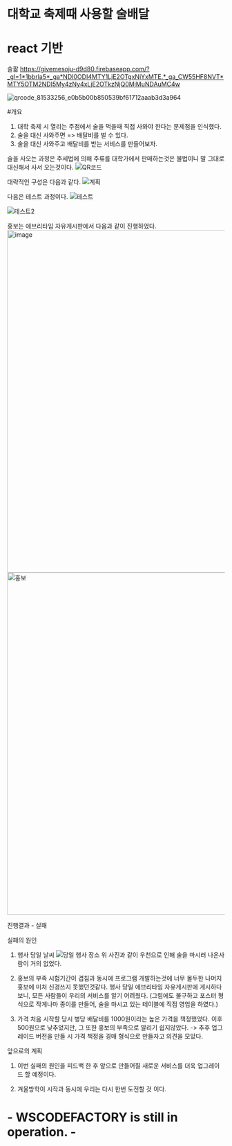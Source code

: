 # 대학교 축제때 사용할 술배달

# react 기반

술팖
https://givemesoju-d9d80.firebaseapp.com/?_gl=1*1bbrla5*_ga*NDI0ODI4MTY1LjE2OTgxNjYxMTE.*_ga_CW55HF8NVT*MTY5OTM2NDI5My4zNy4xLjE2OTkzNjQ0MjMuNDAuMC4w  

![qrcode_81533256_e0b5b00b850539bf61712aaab3d3a964](https://github.com/jkworldchampion/Delivery_drunk/assets/83493949/48113a3d-2136-4701-b024-7d7c758f7543)

#개요
1. 대학 축제 시 열리는 주점에서 술을 먹을때 직접 사와야 한다는 문제점을 인식했다.
2. 술을 대신 사와주면 => 배달비를 벌 수 있다.
3. 술을 대신 사와주고 배달비를 받는 서비스를 만들어보자.

술을 사오는 과정은 주세법에 의해 주류를 대학가에서 판매하는것은 불법이니 말 그대로 대신해서 사서 오는것이다.
![QR코드](https://github.com/wscodefactory/React_Delivery/assets/76549717/a27942a8-8276-40e8-be07-e6eb03173414) 


대략적인 구성은 다음과 같다.
![계획](https://github.com/wscodefactory/React_Delivery/assets/76549717/e94380e5-52e3-4b22-8b8a-5b4ed6e5468f)


다음은 테스트 과정이다.
![테스트](https://github.com/wscodefactory/React_Delivery/assets/76549717/58e99bbb-3898-4402-a773-aabca439debc)

![테스트2](https://github.com/wscodefactory/React_Delivery/assets/76549717/9b90d3e6-26f1-42f6-b7c9-c0267b750d79)



홍보는 에브리타임 자유게시판에서 다음과 같이 진행하였다.
<img width="791" alt="image" src="https://github.com/jkworldchampion/Delivery_drunk/assets/83493949/f29b55d8-61d3-4441-87ae-5f75214de520">
<img width="791" alt="홍보" src="https://github.com/wscodefactory/React_Delivery/assets/76549717/eb7c29d7-9007-4c40-af32-c0101ba57b04">

진행결과 - 실패

실패의 원인 
1. 행사 당일 날씨
![당일 행사 장소](https://github.com/wscodefactory/React_Delivery/assets/76549717/92940a33-f2af-42f8-af2f-0cd1c711f3bd)
위 사진과 같이 우천으로 인해 술을 마시러 나온사람이 거의 없었다.

2. 홍보의 부족
시험기간이 겹침과 동시에 프로그램 개발하는것에 너무 몰두한 나머지 홍보에 미처 신경쓰지 못했던것같다.
행사 당일 에브리타임 자유게시판에 게시하다보니, 모든 사람들이 우리의 서비스를 알기 어려웠다.
(그럼에도 불구하고 포스터 형식으로 작게나마 종이를 만들어, 술을 마시고 있는 테이블에 직접 영업을 하였다.)

3. 가격
처음 시작할 당시 병당 배달비를 1000원이라는 높은 가격을 책정했었다. 이후 500원으로 낮추었지만, 그 또한 홍보의 부족으로 알리기 쉽지않았다.
-> 추후 업그레이드 버전을 만들 시 가격 책정을 경매 형식으로 만들자고 의견을 모았다.

앞으로의 계획
1. 이번 실패의 원인을 피드백 한 후 앞으로 만들어질 새로운 서비스를 더욱 업그레이드 할 예정이다. 

2. 겨울방학이 시작과 동시에 우리는 다시 한번 도전할 것 이다.




# - WSCODEFACTORY is still in operation. -
